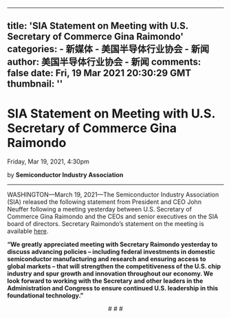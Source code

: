 
---
title: 'SIA Statement on Meeting with U.S. Secretary of Commerce Gina Raimondo'
categories: 
    - 新媒体
    - 美国半导体行业协会 - 新闻
author: 美国半导体行业协会 - 新闻
comments: false
date: Fri, 19 Mar 2021 20:30:29 GMT
thumbnail: ''
---

<div>   
<h1>SIA Statement on Meeting with U.S. Secretary of Commerce Gina Raimondo</h1>

Friday, Mar 19, 2021, 4:30pm
<p>by <b>Semiconductor Industry Association</b></p>

 



    



<div class="newshr"><hr></div>

<p>WASHINGTON—March 19, 2021—The Semiconductor Industry Association (SIA) released the following statement from President and CEO John Neuffer following a meeting yesterday between U.S. Secretary of Commerce Gina Raimondo and the CEOs and senior executives on the SIA board of directors. Secretary Raimondo’s statement on the meeting is available <a href="https://www.commerce.gov/news/press-releases/2021/03/us-secretary-commerce-gina-raimondo-statement-meeting-members">here</a>.</p>
<p><strong>“We greatly appreciated meeting with Secretary Raimondo yesterday to discuss advancing policies – including federal investments in domestic semiconductor manufacturing and research and ensuring access to global markets – that will strengthen the competitiveness of the U.S. chip industry and spur growth and innovation throughout our economy. We look forward to working with the Secretary and other leaders in the Administration and Congress to ensure continued U.S. leadership in this foundational technology.”<br>
</strong></p>
<p style="text-align: center;"># # #</p>



  
</div>
            